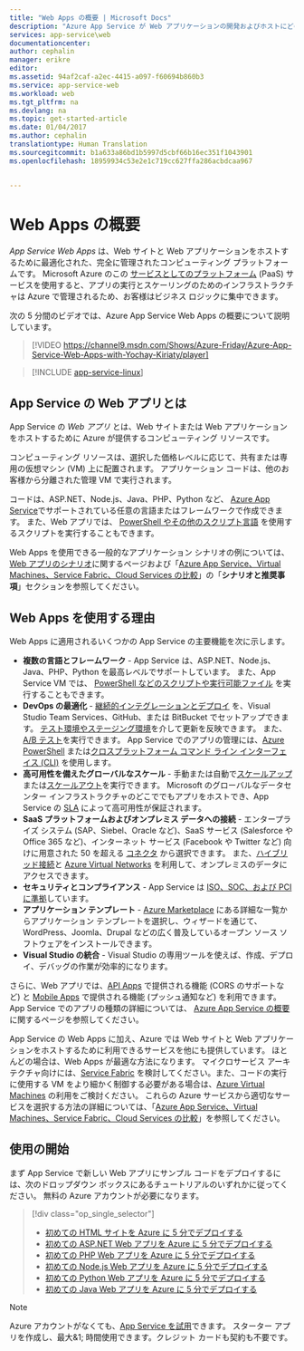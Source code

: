 ```yaml
---
title: "Web Apps の概要 | Microsoft Docs"
description: "Azure App Service が Web アプリケーションの開発およびホストにどのように役立つかについて説明します"
services: app-service\web
documentationcenter: 
author: cephalin
manager: erikre
editor: 
ms.assetid: 94af2caf-a2ec-4415-a097-f60694b860b3
ms.service: app-service-web
ms.workload: web
ms.tgt_pltfrm: na
ms.devlang: na
ms.topic: get-started-article
ms.date: 01/04/2017
ms.author: cephalin
translationtype: Human Translation
ms.sourcegitcommit: b1a633a86bd1b5997d5cbf66b16ec351f1043901
ms.openlocfilehash: 18959934c53e2e1c719cc627ffa286acbdcaa967


---
```

# <a name="web-apps-overview"></a>Web Apps の概要
*App Service Web Apps* は、Web サイトと Web アプリケーションをホストするために最適化された、完全に管理されたコンピューティング プラットフォームです。 Microsoft Azure のこの [サービスとしてのプラットフォーム](https://en.wikipedia.org/wiki/Platform_as_a_service) (PaaS) サービスを使用すると、アプリの実行とスケーリングのためのインフラストラクチャは Azure で管理されるため、お客様はビジネス ロジックに集中できます。

次の 5 分間のビデオでは、Azure App Service Web Apps の概要について説明しています。

>[!VIDEO https://channel9.msdn.com/Shows/Azure-Friday/Azure-App-Service-Web-Apps-with-Yochay-Kiriaty/player]
>
>

> [!INCLUDE [app-service-linux](../../includes/app-service-linux.md)]
> 
> 

## <a name="what-is-a-web-app-in-app-service"></a>App Service の Web アプリとは
App Service の *Web アプリ* とは、Web サイトまたは Web アプリケーションをホストするために Azure が提供するコンピューティング リソースです。  

コンピューティング リソースは、選択した価格レベルに応じて、共有または専用の仮想マシン (VM) 上に配置されます。 アプリケーション コードは、他のお客様から分離された管理 VM で実行されます。

コードは、ASP.NET、Node.js、Java、PHP、Python など、 [Azure App Service](../app-service/app-service-value-prop-what-is.md)でサポートされている任意の言語またはフレームワークで作成できます。 また、Web アプリでは、 [PowerShell やその他のスクリプト言語](web-sites-create-web-jobs.md#acceptablefiles) を使用するスクリプトを実行することもできます。

Web Apps を使用できる一般的なアプリケーション シナリオの例については、[Web アプリのシナリオ](https://azure.microsoft.com/documentation/scenarios/web-app/)に関するページおよび「[Azure App Service、Virtual Machines、Service Fabric、Cloud Services の比較](choose-web-site-cloud-service-vm.md#scenarios)」の「**シナリオと推奨事項**」セクションを参照してください。

## <a name="why-use-web-apps"></a>Web Apps を使用する理由
Web Apps に適用されるいくつかの App Service の主要機能を次に示します。

* **複数の言語とフレームワーク** - App Service は、ASP.NET、Node.js、Java、PHP、Python を最高レベルでサポートしています。 また、App Service VM では、 [PowerShell などのスクリプトや実行可能ファイル](web-sites-create-web-jobs.md) を実行することもできます。
* **DevOps の最適化** - [継続的インテグレーションとデプロイ](app-service-continuous-deployment.md) を、Visual Studio Team Services、GitHub、または BitBucket でセットアップできます。 [テスト環境やステージング環境](web-sites-staged-publishing.md)を介して更新を反映できます。 また、 [A/B テスト](app-service-web-test-in-production-get-start.md)を実行できます。 App Service でのアプリの管理には、[Azure PowerShell](/powershell/azureps-cmdlets-docs) または[クロスプラットフォーム コマンド ライン インターフェイス (CLI)](../xplat-cli-install.md) を使用します。
* **高可用性を備えたグローバルなスケール** - 手動または自動で[スケールアップ](web-sites-scale.md)または[スケールアウト](../monitoring-and-diagnostics/insights-how-to-scale.md)を実行できます。 Microsoft のグローバルなデータセンター インフラストラクチャのどこででもアプリをホストでき、App Service の [SLA](https://azure.microsoft.com/support/legal/sla/app-service/) によって高可用性が保証されます。
* **SaaS プラットフォームおよびオンプレミス データへの接続** - エンタープライズ システム (SAP、Siebel、Oracle など)、SaaS サービス (Salesforce や Office 365 など)、インターネット サービス (Facebook や Twitter など) 向けに用意された 50 を超える [コネクタ](../connectors/apis-list.md) から選択できます。 また、[ハイブリッド接続](../biztalk-services/integration-hybrid-connection-overview.md)と [Azure Virtual Networks](web-sites-integrate-with-vnet.md) を利用して、オンプレミスのデータにアクセスできます。
* **セキュリティとコンプライアンス** - App Service は [ISO、SOC、および PCI に準拠](https://www.microsoft.com/TrustCenter/)しています。
* **アプリケーション テンプレート** - [Azure Marketplace](https://azure.microsoft.com/marketplace/) にある詳細な一覧からアプリケーション テンプレートを選択し、ウィザードを通じて、WordPress、Joomla、Drupal などの広く普及しているオープン ソース ソフトウェアをインストールできます。
* **Visual Studio の統合** - Visual Studio の専用ツールを使えば、作成、デプロイ、デバッグの作業が効率的になります。

さらに、Web アプリでは、[API Apps](../app-service-api/app-service-api-apps-why-best-platform.md) で提供される機能 (CORS のサポートなど) と [Mobile Apps](../app-service-mobile/app-service-mobile-value-prop.md) で提供される機能 (プッシュ通知など) を利用できます。 App Service でのアプリの種類の詳細については、 [Azure App Service の概要](../app-service/app-service-value-prop-what-is.md)に関するページを参照してください。

App Service の Web Apps に加え、Azure では Web サイトと Web アプリケーションをホストするために利用できるサービスを他にも提供しています。 ほとんどの場合は、Web Apps が最適な方法になります。  マイクロサービス アーキテクチャ向けには、[Service Fabric](https://azure.microsoft.com/documentation/services/service-fabric) を検討してください。また、コードの実行に使用する VM をより細かく制御する必要がある場合は、[Azure Virtual Machines](https://azure.microsoft.com/documentation/services/virtual-machines/) の利用をご検討ください。 これらの Azure サービスから適切なサービスを選択する方法の詳細については、「[Azure App Service、Virtual Machines、Service Fabric、Cloud Services の比較](choose-web-site-cloud-service-vm.md)」を参照してください。

## <a name="getting-started"></a>使用の開始
まず App Service で新しい Web アプリにサンプル コードをデプロイするには、次のドロップダウン ボックスにあるチュートリアルのいずれかに従ってください。 無料の Azure アカウントが必要になります。

> [!div class="op_single_selector"]
> * [初めての HTML サイトを Azure に 5 分でデプロイする](app-service-web-get-started-html-cli-nodejs.md)
> * [初めての ASP.NET Web アプリを Azure に 5 分でデプロイする](app-service-web-get-started-dotnet-cli-nodejs.md)
> * [初めての PHP Web アプリを Azure に 5 分でデプロイする](app-service-web-get-started-php-cli-nodejs.md)
> * [初めての Node.js Web アプリを Azure に 5 分でデプロイする](app-service-web-get-started-nodejs-cli-nodejs.md)
> * [初めての Python Web アプリを Azure に 5 分でデプロイする](app-service-web-get-started-python-cli-nodejs.md)
> * [初めての Java Web アプリを Azure に 5 分でデプロイする](app-service-web-get-started-java.md)
> 
> 

> [!NOTE]
> Azure アカウントがなくても、[App Service を試用](https://azure.microsoft.com/try/app-service/)できます。 スターター アプリを作成し、最大&1; 時間使用できます。クレジット カードも契約も不要です。
> 
> 



<!--HONumber=Jan17_HO3-->


